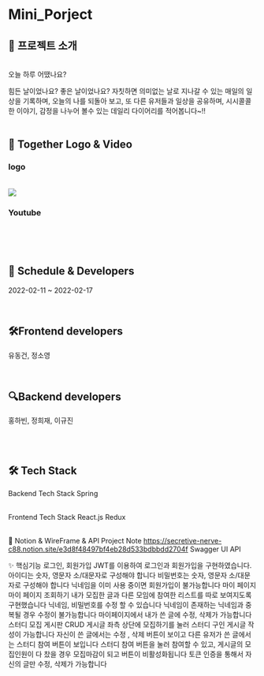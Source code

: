 # Mini_Porject


<h2>🎡 프로젝트 소개</h2>

<br/>
오늘 하루 어땠나요?

힘든 날이었나요? 좋은 날이었나요? 자칫하면 의미없는 날로 지나갈 수 있는 
매일의 일상을 기록하며, 오늘의 나를 되돌아 보고, 또 다른 유저들과 일상을 공유하며, 
시시콜콜한 이야기, 감정을 나누어 볼수 있는 데일리 다이어리를 적어봅니다~!!
<br/><br/>

<h2>🎥 Together Logo & Video</h2>
<h3>logo</h3>
<br/>
<img src=https://user-images.githubusercontent.com/73277351/154501537-07674d23-dfc6-4ef4-937b-ccb7035773aa.png/>

<h3>Youtube</h3>
<br/><br/><br/>



<h2>📅 Schedule & Developers</h2>
<p>2022-02-11 ~ 2022-02-17</p>
<br/>

<h2>🛠️Frontend developers</h2>
<p>유동건, 정소영</p>
<br/>
<h2>🔍Backend developers</h2>
<p>홍하빈, 정희재, 이규진</p>

<br/><br/>
<h2>🛠 Tech Stack</h2>
Backend Tech Stack
Spring
<br/><br/>

Frontend Tech Stack
React.js
Redux
<br/><br/>


📖 Notion & WireFrame & API
Project Note
https://secretive-nerve-c88.notion.site/e3d8f48497bf4eb28d533bdbbdd2704f
Swagger UI API




✨ 핵심기능
로그인, 회원가입
JWT를 이용하여 로그인과 회원가입을 구현하였습니다.
아이디는 숫자, 영문자 소/대문자로 구성해야 합니다
비밀번호는 숫자, 영문자 소/대문자로 구성해야 합니다
닉네임을 이미 사용 중이면 회원가입이 불가능합니다
마이 페이지
마이 페이지 조회하기
내가 모집한 글과 다른 모임에 참여한 리스트를 따로 보여지도록 구현했습니다
닉네임, 비밀번호를 수정 할 수 있습니다
닉네임이 존재하는 닉네임과 중복될 경우 수정이 불가능합니다
마이페이지에서 내가 쓴 글에 수정, 삭제가 가능합니다
스터디 모집 게시판 CRUD
게시글 좌측 상단에 모집하기를 눌러 스터디 구인 게시글 작성이 가능합니다
자신이 쓴 글에서는 수정 , 삭제 버튼이 보이고 다른 유저가 쓴 글에서는 스터디 참여 버튼이 보입니다
스터디 참여 버튼을 눌러 참여할 수 있고, 게시글의 모집인원이 다 찼을 경우 모집마감이 되고 버튼이 비활성화됩니다
토큰 인증을 통해서 자신의 글만 수정, 삭제가 가능합니다
